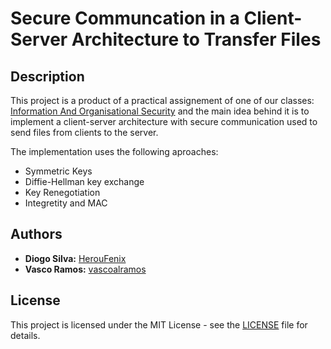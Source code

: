 # Secure Communcation in a Client-Server Architecture to Transfer Files

## Description

This project is a product of a practical assignement of one of our classes: [Information And Organisational Security](https://www.ua.pt/en/uc/4143) and the main idea behind it is to implement a client-server architecture with secure communication used to send files from clients to the server.

The implementation uses the following aproaches:
* Symmetric Keys
* Diffie-Hellman key exchange
* Key Renegotiation
* Integretity and MAC

## Authors
* **Diogo Silva:** [HerouFenix](https://github.com/HerouFenix)
* **Vasco Ramos:** [vascoalramos](https://github.com/vascoalramos)

## License
This project is licensed under the MIT License - see the [LICENSE](LICENSE) file for details.
